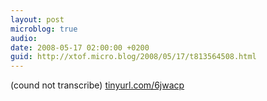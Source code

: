 ```yaml
---
layout: post
microblog: true
audio: 
date: 2008-05-17 02:00:00 +0200
guid: http://xtof.micro.blog/2008/05/17/t813564508.html
---
```

(cound not transcribe)
[tinyurl.com/6jwacp](http://tinyurl.com/6jwacp)
